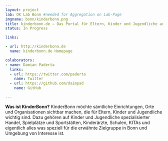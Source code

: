 ```yaml
---
layout: project
lab: OK Lab Bonn #needed for Aggregation on Lab-Page
imgname: bonn/kinderbonn.png
title: kinderbonn.de – Das Portal für Eltern, Kinder und Jugendliche aus Bonn und Umgebung
status: In Progress

links:

- url: http://kinderbonn.de
  name: kinderbonn.de Homepage

colaborators:
- name: Damian Paderta
  links:
  - url: https://twitter.com/paderta
    name: Twitter
  - url: https://github.com/daimpad
    name: GitHub

---
```


<b>Was ist KinderBonn?</b>
KinderBonn möchte sämtliche Einrichtungen, Orte und Organisationen sichtbar machen, die für Eltern, Kinder und Jugendliche wichtig sind. Dazu gehören auf Kinder und Jugendliche spezialisierter Handel, Spielplätze und Sportstätten, Kinderärzte, Schulen, KITAs und eigentlich alles was speziell für die erwähnte Zielgruppe in Bonn und Umgebung von Interesse ist.